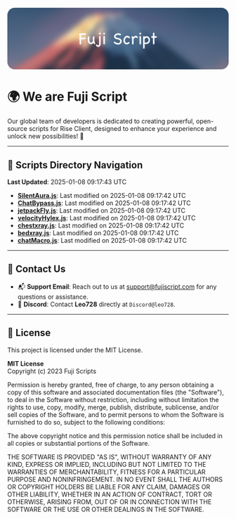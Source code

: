 ![Banner](.github/b.webp)

# 🌍 **We are Fuji Script**

Our global team of developers is dedicated to creating powerful, open-source scripts for Rise Client, designed to enhance your experience and unlock new possibilities! 🌟

---
<!-- SCRIPTS_NAVIGATION_START -->
## 📂 **Scripts Directory Navigation**

**Last Updated**: 2025-01-08 09:17:43 UTC

- **[SilentAura.js](scripts/SilentAura.js)**: Last modified on 2025-01-08 09:17:42 UTC
- **[ChatBypass.js](scripts/ChatBypass.js)**: Last modified on 2025-01-08 09:17:42 UTC
- **[jetpackFly.js](scripts/jetpackFly.js)**: Last modified on 2025-01-08 09:17:42 UTC
- **[velocityHylex.js](scripts/velocityHylex.js)**: Last modified on 2025-01-08 09:17:42 UTC
- **[chestxray.js](scripts/chestxray.js)**: Last modified on 2025-01-08 09:17:42 UTC
- **[bedxray.js](scripts/bedxray.js)**: Last modified on 2025-01-08 09:17:42 UTC
- **[chatMacro.js](scripts/chatMacro.js)**: Last modified on 2025-01-08 09:17:42 UTC

<!-- SCRIPTS_NAVIGATION_END -->

---

## 💬 **Contact Us**  
- 📬 **Support Email**: Reach out to us at [support@fujiscript.com](mailto:support@fujiscript.com) for any questions or assistance.  
- 💬 **Discord**: Contact **Leo728** directly at `Discord@leo728`.

---

## 📜 **License**

This project is licensed under the MIT License.  

**MIT License**  
Copyright (c) 2023 Fuji Scripts  

Permission is hereby granted, free of charge, to any person obtaining a copy of this software and associated documentation files (the "Software"), to deal in the Software without restriction, including without limitation the rights to use, copy, modify, merge, publish, distribute, sublicense, and/or sell copies of the Software, and to permit persons to whom the Software is furnished to do so, subject to the following conditions:  

The above copyright notice and this permission notice shall be included in all copies or substantial portions of the Software.  

THE SOFTWARE IS PROVIDED "AS IS", WITHOUT WARRANTY OF ANY KIND, EXPRESS OR IMPLIED, INCLUDING BUT NOT LIMITED TO THE WARRANTIES OF MERCHANTABILITY, FITNESS FOR A PARTICULAR PURPOSE AND NONINFRINGEMENT. IN NO EVENT SHALL THE AUTHORS OR COPYRIGHT HOLDERS BE LIABLE FOR ANY CLAIM, DAMAGES OR OTHER LIABILITY, WHETHER IN AN ACTION OF CONTRACT, TORT OR OTHERWISE, ARISING FROM, OUT OF OR IN CONNECTION WITH THE SOFTWARE OR THE USE OR OTHER DEALINGS IN THE SOFTWARE.  
